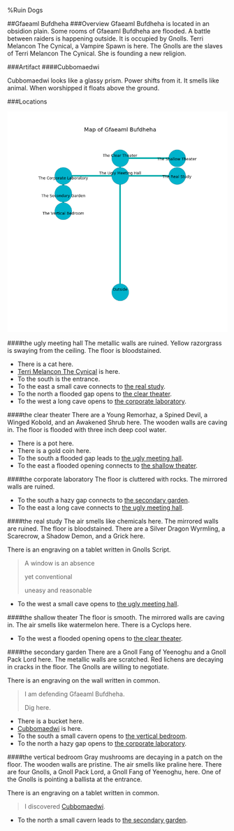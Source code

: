 %Ruin Dogs

##Gfaeaml Bufdheha
###Overview
Gfaeaml Bufdheha is located in an obsidion plain. Some rooms of Gfaeaml Bufdheha are flooded. A battle between raiders is happening outside. It is occupied by Gnolls. <a name="Terri-Melancon-The-Cynical"></a>Terri Melancon The Cynical, a Vampire Spawn is here. The Gnolls are the slaves of Terri Melancon The Cynical. She  is founding a new religion. 



###Artifact
####<a name="Cubbomaedwi"></a>Cubbomaedwi


Cubbomaedwi looks like a glassy prism. Power shifts from it. It smells like animal. When worshipped it floats above the ground. 





###Locations


![](../v1/images/Gfaeaml-Bufdheha.png)

####<a name="the-ugly-meeting-hall"></a>the ugly meeting hall
The metallic walls are ruined. Yellow razorgrass is swaying from the ceiling. The floor is bloodstained. 



* There is a cat here.
* [Terri Melancon The Cynical](#Terri-Melancon-The-Cynical) is here.
* To the south is the entrance.
* To the east a small cave connects to [the real study](#the-real-study).
* To the north a flooded gap opens to [the clear theater](#the-clear-theater).
* To the west a long cave opens to [the corporate laboratory](#the-corporate-laboratory).


####<a name="the-clear-theater"></a>the clear theater
There are a Young Remorhaz, a Spined Devil, a Winged Kobold, and an Awakened Shrub here. The wooden walls are caving in. The floor is flooded with three inch deep cool water. 



* There is a pot here.
* There is a gold coin here.
* To the south a flooded gap leads to [the ugly meeting hall](#the-ugly-meeting-hall).
* To the east a flooded opening connects to [the shallow theater](#the-shallow-theater).


####<a name="the-corporate-laboratory"></a>the corporate laboratory
The floor is cluttered with rocks. The mirrored walls are ruined. 



* To the south a hazy gap connects to [the secondary garden](#the-secondary-garden).
* To the east a long cave connects to [the ugly meeting hall](#the-ugly-meeting-hall).


####<a name="the-real-study"></a>the real study
The air smells like chemicals here. The mirrored walls are ruined. The floor is bloodstained. There are a Silver Dragon Wyrmling, a Scarecrow, a Shadow Demon, and a Grick here. 

There is an engraving on a tablet written in Gnolls Script. 

> A window is an absence
>
> yet conventional
>
> uneasy and reasonable
>


* To the west a small cave opens to [the ugly meeting hall](#the-ugly-meeting-hall).


####<a name="the-shallow-theater"></a>the shallow theater
The floor is smooth. The mirrored walls are caving in. The air smells like watermelon here. There is a Cyclops here. 



* To the west a flooded opening opens to [the clear theater](#the-clear-theater).


####<a name="the-secondary-garden"></a>the secondary garden
There are a Gnoll Fang of Yeenoghu and a Gnoll Pack Lord here. The metallic walls are scratched. Red lichens are decaying in cracks in the floor. The Gnolls are willing to negotiate. 

There is an engraving on the wall written in common. 

> I am defending Gfaeaml Bufdheha.
>
> Dig here.
>


* There is a bucket here.
* [Cubbomaedwi](#Cubbomaedwi) is here.
* To the south a small cavern opens to [the vertical bedroom](#the-vertical-bedroom).
* To the north a hazy gap opens to [the corporate laboratory](#the-corporate-laboratory).


####<a name="the-vertical-bedroom"></a>the vertical bedroom
Gray mushrooms are decaying in a patch on the floor. The wooden walls are pristine. The air smells like praline here. There are four Gnolls, a Gnoll Pack Lord, a Gnoll Fang of Yeenoghu,  here. One of the Gnolls is pointing a ballista at the entrance. 

There is an engraving on a tablet written in common. 

> I discovered [Cubbomaedwi](#Cubbomaedwi).
>


* To the north a small cavern leads to [the secondary garden](#the-secondary-garden).



